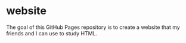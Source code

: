 # website

The goal of this GitHub Pages repository is to create a website that my friends and I can use to study HTML. 
